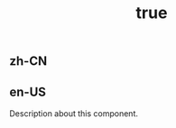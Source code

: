 ﻿---
order: 0
title:
  zh-CN: 堆叠柱+折线混合图表
  en-US: StackedColumn-line Combo Chart
---

## zh-CN



## en-US

Description about this component.